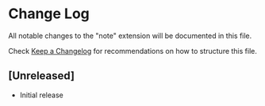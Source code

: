 # Change Log
All notable changes to the "note" extension will be documented in this file.

Check [Keep a Changelog](http://keepachangelog.com/) for recommendations on how to structure this file.

## [Unreleased]
- Initial release